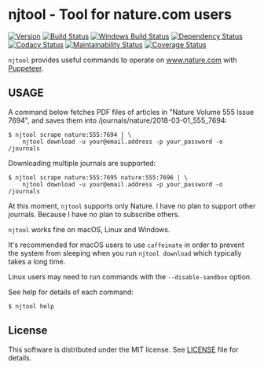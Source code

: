 # njtool - Tool for nature.com users

[![Version][npm-version]][npm-site]
[![Build Status][build-status]][build-site]
[![Windows Build Status][windows-build-status]][windows-build-site]
[![Dependency Status][dependency-status]][dependency-site]
[![Codacy Status][codacy-status]][codacy-site]
[![Maintainability Status][maintainability-status]][maintainability-site]
[![Coverage Status][coverage-status]][coverage-site]

`njtool` provides useful commands to operate on www.nature.com with [Puppeteer].

## USAGE

A command below fetches PDF files of articles in "Nature Volume 555 Issue 7694",
and saves them into /journals/nature/2018-03-01_555_7694:

```
$ njtool scrape nature:555:7694 | \
    njtool download -u your@email.address -p your_password -o /journals
```

Downloading multiple journals are supported:

```
$ njtool scrape nature:555:7695 nature:555:7696 | \
    njtool download -u your@email.address -p your_password -o /journals
```

At this moment, `njtool` supports only Nature.  I have no plan to support other
journals.  Because I have no plan to subscribe others.

`njtool` works fine on macOS, Linux and Windows.

It's recommended for macOS users to use `caffeinate` in order to prevent the
system from sleeping when you run `njtool download` which typically takes a long
time.

Linux users may need to run commands with the `--disable-sandbox` option.

See help for details of each command:

```
$ njtool help
```

## License

This software is distributed under the MIT license.  See [LICENSE] file for
details.

[npm-version]: https://img.shields.io/npm/v/njtool.svg
[npm-site]: https://www.npmjs.com/package/njtool
[build-status]: https://travis-ci.org/masnagam/njtool.svg?branch=master
[build-site]: https://travis-ci.org/masnagam/njtool
[windows-build-status]: https://ci.appveyor.com/api/projects/status/uwg3oqw5vw6eb5ge/branch/master?svg=true
[windows-build-site]: https://ci.appveyor.com/project/masnagam/njtool/branch/master
[dependency-status]: https://gemnasium.com/badges/github.com/masnagam/njtool.svg
[dependency-site]: https://gemnasium.com/github.com/masnagam/njtool
[codacy-status]: https://api.codacy.com/project/badge/Grade/84d4bc5c66524277aa6a13a43a6395ef
[codacy-site]: https://www.codacy.com/app/masnagam/njtool?utm_source=github.com&amp;utm_medium=referral&amp;utm_content=masnagam/njtool&amp;utm_campaign=Badge_Grade
[maintainability-status]: https://api.codeclimate.com/v1/badges/520d222651cf6841a61d/maintainability
[maintainability-site]: https://codeclimate.com/github/masnagam/njtool/maintainability
[coverage-status]: https://api.codeclimate.com/v1/badges/520d222651cf6841a61d/test_coverage
[coverage-site]: https://codeclimate.com/github/masnagam/njtool/test_coverage
[Puppeteer]: https://github.com/GoogleChrome/puppeteer
[LICENSE]: ./LICENSE
